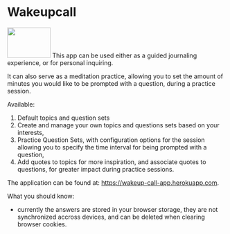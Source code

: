 #  Wakeupcall 
<img width="100px" height="70px" src="https://raw.githubusercontent.com/WakeUpCallApp/wakeup/master/src/favicon.ico"/>
This app can be used either as a guided journaling experience, or for personal inquiring. 

It can also serve as a meditation practice, allowing you to set the amount of minutes you would like to be prompted with a question, during a practice session.

Available:
1. Default topics and question sets
2. Create and manage your own topics and questions sets based on your interests,
4. Practice Question Sets, with configuration options for the session allowing you to specify the time interval for being prompted with a question,
5. Add quotes to topics for more inspiration, and associate quotes to questions, for greater impact during practice sessions.


The application can be found at: https://wakeup-call-app.herokuapp.com. 


What you should know:
 - currently the answers are stored in your browser storage, they are not synchronized accross devices, and can be deleted when clearing browser cookies.

